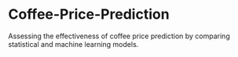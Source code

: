 # Coffee-Price-Prediction
Assessing the effectiveness of coffee price prediction by comparing statistical and machine learning models.

